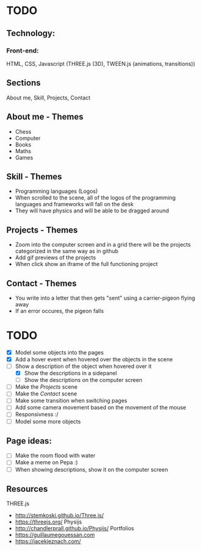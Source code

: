 # TODO

## Technology:
### Front-end:
HTML, CSS, Javascript (THREE.js (3D), TWEEN.js (animations, transitions))

## Sections
About me, Skill, Projects, Contact

## About me - Themes
- Chess
- Computer
- Books
- Maths
- Games

## Skill - Themes
- Programming languages (Logos)
- When scrolled to the scene, all of the logos of the programming languages and frameworks will fall on the desk
- They will have physics and will be able to be dragged around

## Projects - Themes
- Zoom into the computer screen and in a grid there will be the projects categorized in the same way as in github
- Add gif previews of the projects
- When click show an iframe of the full functioning project

## Contact - Themes
- You write into a letter that then gets "sent" using a carrier-pigeon flying away
- If an error occures, the pigeon falls

# TODO
- [x] Model some objects into the pages
- [x] Add a hover event when hovered over the objects in the scene
- [ ] Show a description of the object when hovered over it
	- [x] Show the descriptions in a sidepanel
	- [ ] Show the descriptions on the computer screen
- [ ] Make the *Projects* scene
- [ ] Make the *Contact* scene
- [ ] Make some transition when switching pages
- [ ] Add some camera movement based on the movement of the mouse
- [ ] Responsivness :/
- [ ] Model some more objects

## Page ideas:
- [ ] Make the room flood with water
- [ ] Make a meme on Pepa :)
- [ ] When showing descriptions, show it on the computer screen

## Resources
THREE.js
- http://stemkoski.github.io/Three.js/
- https://threejs.org/
Physijs
- http://chandlerprall.github.io/Physijs/
Portfolios
- https://guillaumegouessan.com
- https://jacekjeznach.com/
